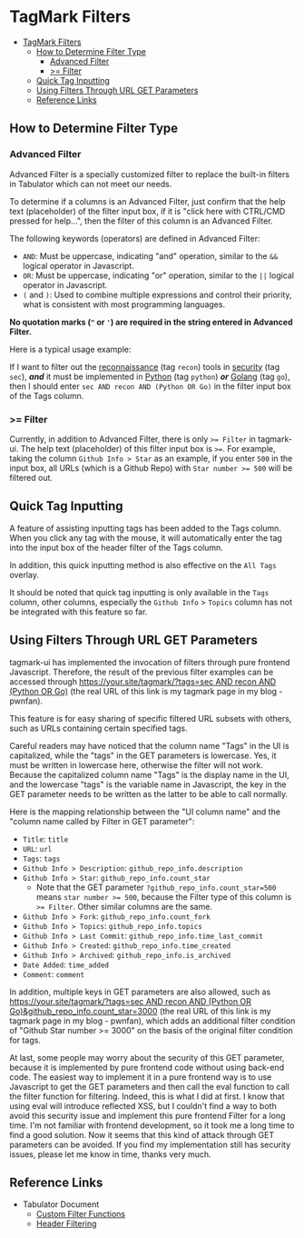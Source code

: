 # TagMark Filters

- [TagMark Filters](#tagmark-filters)
  - [How to Determine Filter Type](#how-to-determine-filter-type)
    - [Advanced Filter](#advanced-filter)
    - [\>= Filter](#-filter)
  - [Quick Tag Inputting](#quick-tag-inputting)
  - [Using Filters Through URL GET Parameters](#using-filters-through-url-get-parameters)
  - [Reference Links](#reference-links)

## How to Determine Filter Type

### Advanced Filter

Advanced Filter is a specially customized filter to replace the built-in filters in Tabulator which can not meet our needs.

To determine if a columns is an Advanced Filter, just confirm that the help text (placeholder) of the filter input box, if it is "click here with CTRL/CMD pressed for help...", then the filter of this column is an Advanced Filter.

The following keywords (operators) are defined in Advanced Filter:

- `AND`: Must be uppercase, indicating "and" operation, similar to the `&&` logical operator in Javascript.
- `OR`: Must be uppercase, indicating "or" operation, similar to the `||` logical operator in Javascript.
- `(` and `)`: Used to combine multiple expressions and control their priority, what is consistent with most programming languages.

**No quotation marks (`"` or `'`) are required in the string entered in Advanced Filter.**

Here is a typical usage example:

If I want to filter out the <u>reconnaissance</u> (tag `recon`) tools in <u>security</u> (tag `sec`), _**and**_ it must be implemented in <u>Python</u> (tag `python`) _**or**_ <u>Golang</u> (tag `go`), then I should enter `sec AND recon AND (Python OR Go)` in the filter input box of the Tags column.

### >= Filter

Currently, in addition to Advanced Filter, there is only `>= Filter` in tagmark-ui. The help text (placeholder) of this filter input box is `>=`. For example, taking the column `Github Info > Star` as an example, if you enter `500` in the input box, all URLs (which is a Github Repo) with `Star number >= 500` will be filtered out.

## Quick Tag Inputting

A feature of assisting inputting tags has been added to the Tags column. When you click any tag with the mouse, it will automatically enter the tag into the input box of the header filter of the Tags column.

In addition, this quick inputting method is also effective on the `All Tags` overlay.

It should be noted that quick tag inputting is only available in the `Tags` column, other columns, especially the `Github Info` > `Topics` column has not be integrated with this feature so far.

## Using Filters Through URL GET Parameters

tagmark-ui has implemented the invocation of filters through pure frontend Javascript. Therefore, the result of the previous filter examples can be accessed through [https://your.site/tagmark/?tags=sec AND recon AND (Python OR Go)](https://pwnfan.github.io/tagmark/?tags=sec%20AND%20recon%20AND%20(Python%20OR%20Go)) (the real URL of this link is my tagmark page in my blog - pwnfan).

This feature is for easy sharing of specific filtered URL subsets with others, such as URLs containing certain specified tags.

Careful readers may have noticed that the column name "Tags" in the UI is capitalized, while the "tags" in the GET parameters is lowercase. Yes, it must be written in lowercase here, otherwise the filter will not work. Because the capitalized column name "Tags" is the display name in the UI, and the lowercase "tags" is the variable name in Javascript, the key in the GET parameter needs to be written as the latter to be able to call normally.

Here is the mapping relationship between the "UI column name" and the "column name called by Filter in GET parameter":

- `Title`: `title`
- `URL`: `url`
- `Tags`: `tags`
- `Github Info > Description`: `github_repo_info.description`
- `Github Info > Star`: `github_repo_info.count_star`
  - Note that the GET parameter `?github_repo_info.count_star=500` means `star number >= 500`, because the Filter type of this column is `>= Filter`. Other similar columns are the same.
- `Github Info > Fork`: `github_repo_info.count_fork`
- `Github Info > Topics`: `github_repo_info.topics`
- `Github Info > Last Commit`: `github_repo_info.time_last_commit`
- `Github Info > Created`: `github_repo_info.time_created`
- `Github Info > Archived`: `github_repo_info.is_archived`
- `Date Added`: `time_added`
- `Comment`: `comment`

In addition, multiple keys in GET parameters are also allowed, such as [https://your.site/tagmark/?tags=sec AND recon AND (Python OR Go)&github_repo_info.count_star=3000](https://pwnfan.github.io/tagmark/?tags=sec%20AND%20recon%20AND%20(Python%20OR%20Go)&github_repo_info.count_star=3000) (the real URL of this link is my tagmark page in my blog - pwnfan), which adds an additional filter condition of "Github Star number >= 3000" on the basis of the original filter condition for tags.

At last, some people may worry about the security of this GET parameter, because it is implemented by pure frontend code without using back-end code. The easiest way to implement it in a pure frontend way is to use Javascript to get the GET parameters and then call the eval function to call the filter function for filtering. Indeed, this is what I did at first. I know that using eval will introduce reflected XSS, but I couldn't find a way to both avoid this security issue and implement this pure frontend Filter for a long time. I'm not familiar with frontend development, so it took me a long time to find a good solution. Now it seems that this kind of attack through GET parameters can be avoided. If you find my implementation still has security issues, please let me know in time, thanks very much.

## Reference Links

- Tabulator Document
  - [Custom Filter Functions](https://tabulator.info/docs/5.4/filter#func-builtin)
  - [Header Filtering](https://tabulator.info/docs/5.4/filter#header)